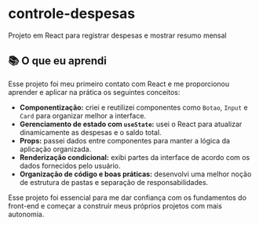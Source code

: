 # controle-despesas
Projeto em React para registrar despesas e mostrar resumo mensal
## 📚 O que eu aprendi

Esse projeto foi meu primeiro contato com React e me proporcionou aprender e aplicar na prática os seguintes conceitos:

- **Componentização:** criei e reutilizei componentes como `Botao`, `Input` e `Card` para organizar melhor a interface.
- **Gerenciamento de estado com `useState`:** usei o React para atualizar dinamicamente as despesas e o saldo total.
- **Props:** passei dados entre componentes para manter a lógica da aplicação organizada.
- **Renderização condicional:** exibi partes da interface de acordo com os dados fornecidos pelo usuário.
- **Organização de código e boas práticas:** desenvolvi uma melhor noção de estrutura de pastas e separação de responsabilidades.

Esse projeto foi essencial para me dar confiança com os fundamentos do front-end e começar a construir meus próprios projetos com mais autonomia.
